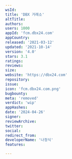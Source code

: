 ```yaml
---
wsId: 
title: 'DBX 거래소'
altTitle: 
authors: 
users: 1000
appId: 'fcm.dbx24.com'
appCountry: 
released: '2021-03-12'
updated: '2021-10-14'
version: '4.0'
stars: 3.1
ratings: 
reviews: 
size: 
website: 'https://dbx24.com'
repository: 
issue: 
icon: 'fcm.dbx24.com.png'
bugbounty: 
meta: 'removed'
verdict: 'wip'
appHashes: 
date: '2024-04-26'
signer: 
reviewArchive: 
twitter: 
social: 
redirect_from: 
developerName: '나정식'
features: 

---
```


